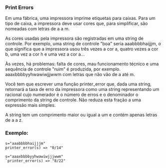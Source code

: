 ### Print Errors

Em uma fábrica, uma impressora imprime etiquetas para caixas. Para um tipo de caixa, a impressora deve usar cores que, para simplificar, são nomeadas com letras de a a m.

As cores usadas pela impressora são registradas em uma string de controle. Por exemplo, uma string de controle "boa" seria aaabbbbhaijjjm, o que significa que a impressora usou três vezes a cor a, quatro vezes a cor b, uma vez a cor h e uma vez a cor a...

Às vezes, há problemas: falta de cores, mau funcionamento técnico e uma sequência de controle "ruim" é produzida, por exemplo. aaaxbbbbyyhwawiwjjjwwm com letras que não vão de a até m.

Você tem que escrever uma função printer_error que, dada uma string, retornará a taxa de erro da impressora como uma string representando um racional cujo numerador é o número de erros e o denominador o comprimento da string de controle. Não reduza esta fração a uma expressão mais simples.

A string tem um comprimento maior ou igual a um e contém apenas letras de a a z.

### Exemplo: 

```
s="aaabbbbhaijjjm"
printer_error(s) => "0/14"

s="aaaxbbbbyyhwawiwjjjwwm"
`printer_error(s) => "8/22"
```

